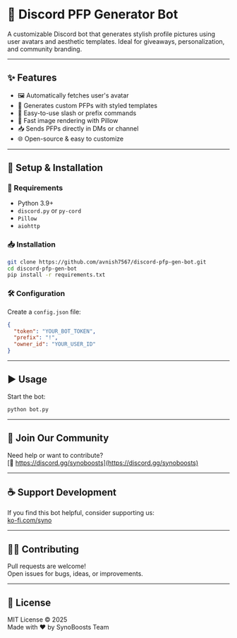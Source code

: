 # 🎨 Discord PFP Generator Bot

A customizable Discord bot that generates stylish profile pictures using user avatars and aesthetic templates. Ideal for giveaways, personalization, and community branding.

---

## ✨ Features

- 🖼️ Automatically fetches user's avatar  
- 🎨 Generates custom PFPs with styled templates  
- 💬 Easy-to-use slash or prefix commands  
- 🧠 Fast image rendering with Pillow  
- 📥 Sends PFPs directly in DMs or channel  
- 🌐 Open-source & easy to customize  

---

## 🚀 Setup & Installation

### 🔧 Requirements
- Python 3.9+
- `discord.py` or `py-cord`
- `Pillow`
- `aiohttp`

### 📥 Installation

```bash
git clone https://github.com/avnish7567/discord-pfp-gen-bot.git
cd discord-pfp-gen-bot
pip install -r requirements.txt
```

### 🛠️ Configuration

Create a `config.json` file:

```json
{
  "token": "YOUR_BOT_TOKEN",
  "prefix": "!",
  "owner_id": "YOUR_USER_ID"
}
```

---

## ▶️ Usage

Start the bot:

```bash
python bot.py
```

---

## 👥 Join Our Community

Need help or want to contribute?  
[🔗 https://discord.gg/synoboosts](https://discord.gg/synoboosts)

---

## ☕ Support Development

If you find this bot helpful, consider supporting us:  
[ko-fi.com/syno](https://ko-fi.com/syno)

---

## 🧑‍💻 Contributing

Pull requests are welcome!  
Open issues for bugs, ideas, or improvements.

---

## 📄 License

MIT License © 2025  
Made with ❤️ by SynoBoosts Team
